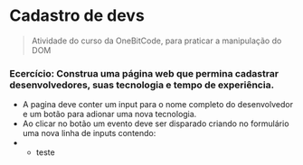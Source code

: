 # Cadastro de devs

> Atividade do curso da OneBitCode, para praticar a manipulação do DOM

### Ecercício: Construa uma página web que permina cadastrar desenvolvedores, suas tecnologia e tempo de experiência.

* A pagina deve conter um input para o nome completo do desenvolvedor e um botão para adionar uma nova tecnologia.
* Ao clicar no botão um evento deve ser disparado criando no formulário uma nova linha de inputs contendo:
* * teste
